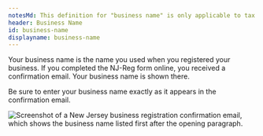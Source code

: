 ```yaml
---
notesMd: This definition for "business name" is only applicable to tax clearance.
header: Business Name
id: business-name
displayname: business-name
---
```


Your business name is the name you used when you registered your business. If you completed the NJ-Reg form online, you received a confirmation email. Your business name is shown there.

Be sure to enter your business name exactly as it appears in the confirmation email.

![Screenshot of a New Jersey business registration confirmation email, which shows the business name listed first after the opening paragraph.](/img/business-name.jpg)

